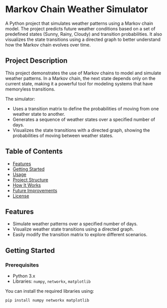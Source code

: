 # Markov Chain Weather Simulator

A Python project that simulates weather patterns using a Markov chain model. The project predicts future weather conditions based on a set of predefined states (Sunny, Rainy, Cloudy) and transition probabilities. It also visualizes the state transitions using a directed graph to better understand how the Markov chain evolves over time.

## Project Description

This project demonstrates the use of Markov chains to model and simulate weather patterns. In a Markov chain, the next state depends only on the current state, making it a powerful tool for modeling systems that have memoryless transitions.

The simulator:
- Uses a transition matrix to define the probabilities of moving from one weather state to another.
- Generates a sequence of weather states over a specified number of days.
- Visualizes the state transitions with a directed graph, showing the probabilities of moving between weather states.

## Table of Contents
- [Features](#features)
- [Getting Started](#getting-started)
- [Usage](#usage)
- [Project Structure](#project-structure)
- [How It Works](#how-it-works)
- [Future Improvements](#future-improvements)
- [License](#license)

## Features
- Simulate weather patterns over a specified number of days.
- Visualize weather state transitions using a directed graph.
- Easily modify the transition matrix to explore different scenarios.

## Getting Started

### Prerequisites
- Python 3.x
- Libraries: `numpy`, `networkx`, `matplotlib`

You can install the required libraries using:
```bash
pip install numpy networkx matplotlib

